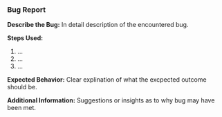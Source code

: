 <!--- Creation of Bug Reporting System --->
### Bug Report         

<!--- Description Section--->
**Describe the Bug:**
In detail description of the encountered bug.

<!--- Area for user to define method which faced a bug--->
**Steps Used:**
1. ...
2. ...
3. ...

**Expected Behavior:**
Clear explination of what the excpected outcome should be.

<!--- Optional Area for users to add insight to bug--->
**Additional Information:**
Suggestions or insights as to why bug may have been met.

